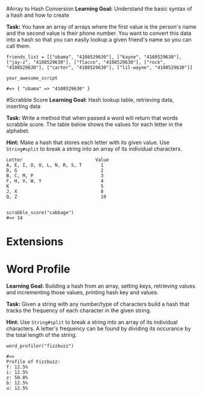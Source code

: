 #Array to Hash Conversion
**Learning Goal:** Understand the basic syntax of a hash and how to create

**Task:** You have an array of arrays where the first value is the person's name and the second value is their phone number.  You want to convert this data into a hash so that you can easily lookup a given friend's name so you can call them.

```
friends_list = [["obama", "4108529630"], ["kayne", "4108529630"], ["jay-z", "4108529630"], ["flacco", "4108529630"], ["rock", "4108529630"], ["carter", "4108529630"], ["lil-wayne", "4108529630"]]

your_awesome_script

#=> { "obama" => "4108529630" }
```

#Scrabble Score
**Learning Goal:** Hash lookup table, retrieving data, inserting data

**Task:** Write a method that when passed a word will return that words scrabble score.  The table below shows the values for each letter in the alphabet.

**Hint:** Make a hash that stores each letter with its given value.  Use `String#split` to break a string into an array of its individual characters.

```
Letter                           Value
A, E, I, O, U, L, N, R, S, T       1
D, G                               2
B, C, M, P                         3
F, H, V, W, Y                      4
K                                  5
J, X                               8
Q, Z                               10


scrabble_score("cabbage")
#=> 14
```

# Extensions

# Word Profile
**Learning Goal:**  Building a hash from an array, setting keys, retrieving values and incrementing those values, printing hash key and values.

**Task:** Given a string with any number/type of characters build a hash that tracks the frequency of each character in the given string.

**Hint:** Use `String#split` to break a string into an array of its individual characters.  A letter's frequency can be found by dividing its occurance by the total length of the string.

```
word_profiler("fizzbuzz")

#=>
Profile of Fizzbuzz:
f: 12.5%
i: 12.5%
z: 50.0%
b: 12.5%
u: 12.5%
```
